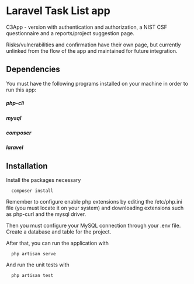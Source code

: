 # Laravel Task List app

C3App - version with authentication and authorization, a NIST CSF questionnaire and a reports/project suggestion page.

Risks/vulnerabilities and confirmation have their own page, but currently unlinked from the flow of the app and maintained for future integration.

## Dependencies

You must have the following programs installed on your machine in order to run this app:

##### php-cli
##### mysql
##### composer
##### laravel

## Installation

Install the packages necessary

```
  composer install
```

Remember to configure enable php extensions by editing the /etc/php.ini file (you must locate it on your system) and downloading extensions such as php-curl and the mysql driver.

Then you must configure your MySQL connection through your .env file. Create a database and table for the project.

After that, you can run the application with

```
  php artisan serve
```

And run the unit tests with

```
  php artisan test
```
